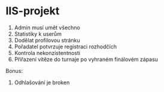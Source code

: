 # IIS-projekt

1) Admin musí umět všechno
2) Statistiky k userům
3) Dodělat profilovou stránku
4) Pořadatel potvrzuje registraci rozhodčích
5) Kontrola nekonzistentnosti
6) Přiřazení vítěze do turnaje po vyhraném finálovém zápasu

Bonus:
1) Odhlašování je broken
